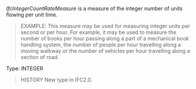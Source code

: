 _IfcIntegerCountRateMeasure_ is a measure of the integer number of units flowing per unit time.

<!-- end of short definition -->


> EXAMPLE: This measure may be used for measuring integer units per second or per hour. For example, it may be used to measure the number of books per hour passing along a part of a mechanical book handling system, the number of people per hour travelling along a moving walkway or the number of vehicles per hour travelling along a section of road.

Type: INTEGER

> HISTORY New type in IFC2.0.
